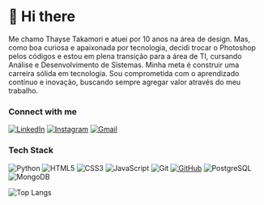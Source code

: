 # 👋 Hi there

Me chamo Thayse Takamori e atuei por 10 anos na área de design. Mas, como boa curiosa e apaixonada por tecnologia, decidi trocar o Photoshop pelos códigos e estou em plena transição para a área de TI, cursando Análise e Desenvolvimento de Sistemas. Minha meta é construir uma carreira sólida em tecnologia. Sou comprometida com o aprendizado contínuo e inovação, buscando sempre agregar valor através do meu trabalho.

### Connect with me

[![LinkedIn](https://img.shields.io/badge/-LinkedIn-171515?style=for-the-badge&logo=linkedin&logoColor=0077B5)](https://www.linkedin.com/in/thaysetakamori)
[![Instagram](https://img.shields.io/badge/-Instagram-171515?style=for-the-badge&logo=instagram&logoColor=#E1306C)](https://www.instagram.com/thaysetakamori/)
[![Gmail](https://img.shields.io/badge/Gmail-171515?style=for-the-badge&logo=gmail&logoColor=#db4a39)](mailto:thayseavl@gmail.com)

### Tech Stack

![Python](https://img.shields.io/badge/python-171515?style=for-the-badge&logo=python&logoColor=ffdd54)
![HTML5](https://img.shields.io/badge/HTML-171515?style=for-the-badge&logo=html5&logoColor=E34F26)
![CSS3](https://img.shields.io/badge/CSS-171515?style=for-the-badge&logo=css3&logoColor=1572B6)
![JavaScript](https://img.shields.io/badge/JavaScript-171515?style=for-the-badge&logo=javascript&logoColor=F7DF1E)
![Git](https://img.shields.io/badge/GIT-171515?style=for-the-badge&logo=git&logoColor=E44C30)
[![GitHub](https://img.shields.io/badge/GitHub-171515?style=for-the-badge&logo=github&logoColor=gray)](https://github.com/thaysetakamori)
![PostgreSQL](https://img.shields.io/badge/PostgreSQL-171515?style=for-the-badge&logo=postgresql&logoColor=3670A0)
![MongoDB](https://img.shields.io/badge/MongoDB-171515.svg?style=for-the-badge&logo=mongodb&logoColor=234ea94)

![Top Langs](https://github-readme-stats-git-masterrstaa-rickstaa.vercel.app/api/top-langs/?username=thaysetakamori&layout=compact&bg_color=171515&border_color=000&title_color=ffffff&text_color=ffffff)
